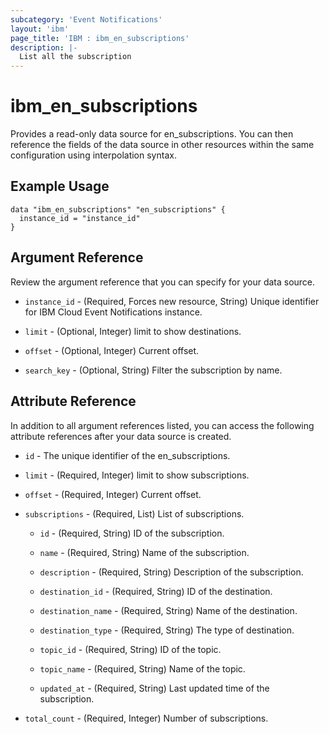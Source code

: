```yaml
---
subcategory: 'Event Notifications'
layout: 'ibm'
page_title: 'IBM : ibm_en_subscriptions'
description: |-
  List all the subscription
---
```


# ibm_en_subscriptions

Provides a read-only data source for en_subscriptions. You can then reference the fields of the data source in other resources within the same configuration using interpolation syntax.

## Example Usage

```hcl
data "ibm_en_subscriptions" "en_subscriptions" {
  instance_id = "instance_id"
}
```

## Argument Reference

Review the argument reference that you can specify for your data source.

- `instance_id` - (Required, Forces new resource, String) Unique identifier for IBM Cloud Event Notifications instance.

- `limit` - (Optional, Integer) limit to show destinations.

- `offset` - (Optional, Integer) Current offset.

- `search_key` - (Optional, String) Filter the subscription by name.

## Attribute Reference

In addition to all argument references listed, you can access the following attribute references after your data source is created.

- `id` - The unique identifier of the en_subscriptions.
- `limit` - (Required, Integer) limit to show subscriptions.

- `offset` - (Required, Integer) Current offset.

- `subscriptions` - (Required, List) List of subscriptions.

  - `id` - (Required, String) ID of the subscription.

  - `name` - (Required, String) Name of the subscription.

  - `description` - (Required, String) Description of the subscription.

  - `destination_id` - (Required, String) ID of the destination.

  - `destination_name` - (Required, String) Name of the destination.

  - `destination_type` - (Required, String) The type of destination.

  - `topic_id` - (Required, String) ID of the topic.

  - `topic_name` - (Required, String) Name of the topic.

  - `updated_at` - (Required, String) Last updated time of the subscription.

- `total_count` - (Required, Integer) Number of subscriptions.
